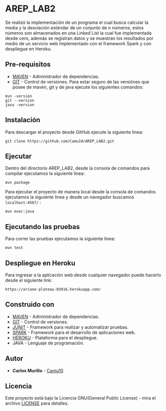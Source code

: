 # AREP_LAB2
Se realizó la implementación de un programa el cual busca calcular la media y la desviación estándar de un conjunto de n números, estos números son almacenados en una Linked List la cual fue implementada desde cero, además se registran datos y se muestran los resultados por medio de un servicio web implementado con el framework Spark y con despliegue en Heroku.

## Pre-requisitos
* [MAVEN](https://maven.apache.org/) - Administrador de dependencias.
* [GIT](https://git-scm.com/) - Control de versiones.
Para estar seguro de las versiónes que posee de maven, git y de java ejecute los siguientes comandos:
```
mvn -version  
git --version  
java -version  
```
## Instalación 
Para descargar el proyecto desde GitHub ejecute la siguiente linea:
```
git clone https://github.com/Camu10/AREP_LAB2.git
```

## Ejecutar
Dentro del directorio AREP_LAB2, desde la consola de comandos para compilar ejecutamos la siguiente linea:
```
mvn package
```
Para ejecutar el proyecto de manera local desde la consola de comandos ejecutamos la siguiente linea y desde un navegador buscamos `localhost:4567/` :
```
mvn exec:java
```

## Ejecutando las pruebas
Para correr las pruebas ejecutamos la siguiente linea:
```
mvn test
```
## Despliegue en Heroku
Para ingresar a la aplicación web desde cualquier navegador puede hacerlo desde el siguiente link:
```
https://arcane-plateau-03916.herokuapp.com/
```

## Construido con
* [MAVEN](https://maven.apache.org/) - Administrador de dependencias.
* [GIT](https://git-scm.com/) - Control de versiones.
* [JUNIT](https://junit.org/junit5/) - Framework para realizar y automatizar pruebas.
* [SPARK](http://sparkjava.com/) - Framework para el desarrollo de aplicaciones web.
* [HEROKU](https://www.heroku.com/) - Plataforma para el despliegue.
* JAVA - Lenguaje de programación.

## Autor
* **Carlos Murillo** - [Camu10](https://github.com/Camu10)

## Licencia
Este proyecto está bajo la Licencia GNU(General Public License) - mira el archivo [LICENSE](LICENSE) para detalles.
